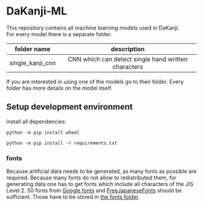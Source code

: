 # DaKanji-ML
This repository contains all machine learning models used in DaKanji. <br/>
For every model there is a separate folder.

|      folder name |                     description                     |
| :--------------: | :-------------------------------------------------: |
| single_kanji_cnn | CNN which can detect single hand written characters |

If you are interested in using one of the models go to their folder.
Every folder has more details on the model itself.

## Setup development environment
install all dependencies:
```
python -m pip install wheel
```
```
python -m pip install -r requirements.txt
```

### fonts 
Because artificial data needs to be generated, as many fonts as possible are required.
Because many fonts do not allow to redistributed them,
for generating data one has to get fonts which include all characters of the JIS Level 2.
50 fonts from [Google fonts](https://fonts.google.com/) and [FreeJapaneseFonts](https://www.freejapanesefont.com/) should be sufficient.
Those have to be stored in [the fonts folder](./fonts).

